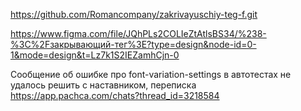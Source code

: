 https://github.com/Romancompany/zakrivayuschiy-teg-f.git

https://www.figma.com/file/JQhPLs2COLIeZtAtlsBS34/%238-%3C%2Fзакрывающий-тег%3E?type=design&node-id=0-1&mode=design&t=Lz7k1S2IEZamhCjn-0


Сообщение об ошибке про font-variation-settings в автотестах не удалось решить с наставником, переписка https://app.pachca.com/chats?thread_id=3218584